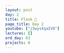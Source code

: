 ```yaml
---
layout: post
day: 2
title: Flask 🍼
page_title: Day 2
youtube: ["j5wysXqaIV8"]
lectures: []
ord_day: 03
projects: 0
---
```

